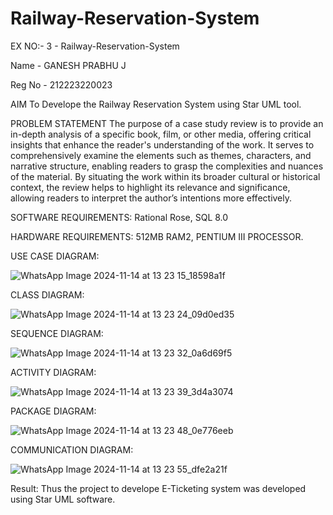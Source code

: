# Railway-Reservation-System
EX NO:- 3 - Railway-Reservation-System

Name - GANESH PRABHU J

Reg No - 212223220023

AIM
To Develope the Railway Reservation System using Star UML tool.

PROBLEM STATEMENT
The purpose of a case study review is to provide an in-depth analysis of a specific book, film, or other media, offering critical insights that enhance the reader's understanding of the work. It serves to comprehensively examine the elements such as themes, characters, and narrative structure, enabling readers to grasp the complexities and nuances of the material. By situating the work within its broader cultural or historical context, the review helps to highlight its relevance and significance, allowing readers to interpret the author’s intentions more effectively.

SOFTWARE REQUIREMENTS:
Rational Rose, SQL 8.0

HARDWARE REQUIREMENTS:
512MB RAM2, PENTIUM III PROCESSOR.

USE CASE DIAGRAM:

![WhatsApp Image 2024-11-14 at 13 23 15_18598a1f](https://github.com/user-attachments/assets/2ffeab14-5a9e-4aa6-a675-da321cacec95)

CLASS DIAGRAM:

![WhatsApp Image 2024-11-14 at 13 23 24_09d0ed35](https://github.com/user-attachments/assets/728554db-7533-46ee-b235-ec0260805d10)

SEQUENCE DIAGRAM:

![WhatsApp Image 2024-11-14 at 13 23 32_0a6d69f5](https://github.com/user-attachments/assets/4127216a-9eae-4d38-8540-1896d6dc28a6)

ACTIVITY DIAGRAM:

![WhatsApp Image 2024-11-14 at 13 23 39_3d4a3074](https://github.com/user-attachments/assets/d9ac60f2-1a46-4458-b437-faa0b345c162)

PACKAGE DIAGRAM:

![WhatsApp Image 2024-11-14 at 13 23 48_0e776eeb](https://github.com/user-attachments/assets/946e4f15-cfb7-495e-8d5d-a0ab8d33ac2c)

COMMUNICATION DIAGRAM:

![WhatsApp Image 2024-11-14 at 13 23 55_dfe2a21f](https://github.com/user-attachments/assets/ee67086c-51cf-46e2-a810-8c6bb0f6db72)

Result:
Thus the project to develope E-Ticketing system was developed using Star UML software.
